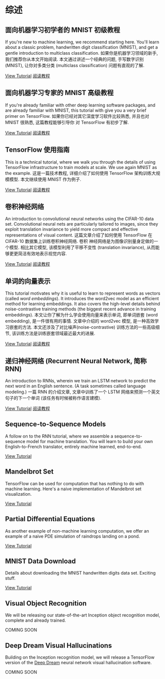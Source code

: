 # 综述


## 面向机器学习初学者的 MNIST 初级教程

If you're new to machine learning, we recommend starting here.  You'll learn
about a classic problem, handwritten digit classification (MNIST), and get a
gentle introduction to multiclass classification.
如果你是机器学习领域的新手, 我们推荐你从本文开始阅读. 本文通过讲述一个经典的问题, 
手写数字识别 (MNIST), 让你对多类分类 (multiclass classification) 问题有直观的了解.

[View Tutorial](../tutorials/mnist/beginners/index.md)
[阅读教程](../tutorials/mnist/beginners/index.md)


## 面向机器学习专家的 MNIST 高级教程

If you're already familiar with other deep learning software packages, and are
already familiar with MNIST, this tutorial with give you a very brief primer on
TensorFlow.
如果你已经对其它深度学习软件比较熟悉, 并且也对 MNIST 很熟悉, 这篇教程能够引导你
对 TensorFlow 有初步了解.

[View Tutorial](../tutorials/mnist/pros/index.md)
[阅读教程](../tutorials/mnist/pros/index.md)


## TensorFlow 使用指南

This is a technical tutorial, where we walk you through the details of using
TensorFlow infrastructure to train models at scale.  We use again MNIST as the
example.
这是一篇技术教程, 详细介绍了如何使用 TensorFlow 架构训练大规模模型. 本文继续使用
MNIST 作为例子.

[View Tutorial](../tutorials/mnist/tf/index.md)
[阅读教程](../tutorials/mnist/tf/index.md)


## 卷积神经网络 

An introduction to convolutional neural networks using the CIFAR-10 data set.
Convolutional neural nets are particularly tailored to images, since they
exploit translation invariance to yield more compact and effective
representations of visual content.
这篇文章介绍了如何使用 TensorFlow 在 CIFAR-10 数据集上训练卷积神经网络. 卷积
神经网络是为图像识别量身定做的一个模型. 相比其它模型, 该模型利用了平移不变性
(translation invariance), 从而能够更更简洁有效地表示视觉内容.

[View Tutorial](../tutorials/deep_cnn/index.md)
[阅读教程](../tutorials/deep_cnn/index.md)


## 单词的向量表示

This tutorial motivates why it is useful to learn to represent words as vectors
(called *word embeddings*). It introduces the word2vec model as an efficient
method for learning embeddings. It also covers the high-level details behind
noise-contrastive training methods (the biggest recent advance in training
embeddings).
本文让你了解为什么学会使用向量来表示单词, 即单词嵌套 (word embedding), 是一件很有用的事情. 
文章中介绍的 word2vec 模型, 是一种高效学习嵌套的方法. 本文还涉及了对比噪声(noise-contrastive) 
训练方法的一些高级细节, 该训练方法是训练嵌套领域最近最大的进展. 

[View Tutorial](../tutorials/word2vec/index.md)
[阅读教程](../tutorials/word2vec/index.md)


## 递归神经网络 (Recurrent Neural Network, 简称 RNN)

An introduction to RNNs, wherein we train an LSTM network to predict the next
word in an English sentence.  (A task sometimes called language modeling.)
一篇 RNN 的介绍文章, 文章中训练了一个 LSTM 网络来预测一个英文句子的下一个单词 
(该任务有时候被称作语言建模).

[View Tutorial](../tutorials/recurrent/index.md)
[阅读教程](../tutorials/recurrent/index.md)


## Sequence-to-Sequence Models

A follow on to the RNN tutorial, where we assemble a sequence-to-sequence model
for machine translation.  You will learn to build your own English-to-French
translator, entirely machine learned, end-to-end.

[View Tutorial](../tutorials/seq2seq/index.md)


## Mandelbrot Set

TensorFlow can be used for computation that has nothing to do with machine
learning.  Here's a naive implementation of Mandelbrot set visualization.

[View Tutorial](../tutorials/mandelbrot/index.md)


## Partial Differential Equations

As another example of non-machine learning computation, we offer an example of
a naive PDE simulation of raindrops landing on a pond.

[View Tutorial](../tutorials/pdes/index.md)


## MNIST Data Download

Details about downloading the MNIST handwritten digits data set.  Exciting
stuff.

[View Tutorial](../tutorials/mnist/download/index.md)


## Visual Object Recognition

We will be releasing our state-of-the-art Inception object recognition model,
complete and already trained.

COMING SOON


## Deep Dream Visual Hallucinations

Building on the Inception recognition model, we will release a TensorFlow
version of the [Deep Dream](https://github.com/google/deepdream) neural network
visual hallucination software.

COMING SOON


<div class='sections-order' style="display: none;">
<!--
<!-- mnist/beginners/index.md -->
<!-- mnist/pros/index.md -->
<!-- mnist/tf/index.md -->
<!-- deep_cnn/index.md -->
<!-- word2vec/index.md -->
<!-- recurrent/index.md -->
<!-- seq2seq/index.md -->
<!-- mandelbrot/index.md -->
<!-- pdes/index.md -->
<!-- mnist/download/index.md -->
-->
</div>


